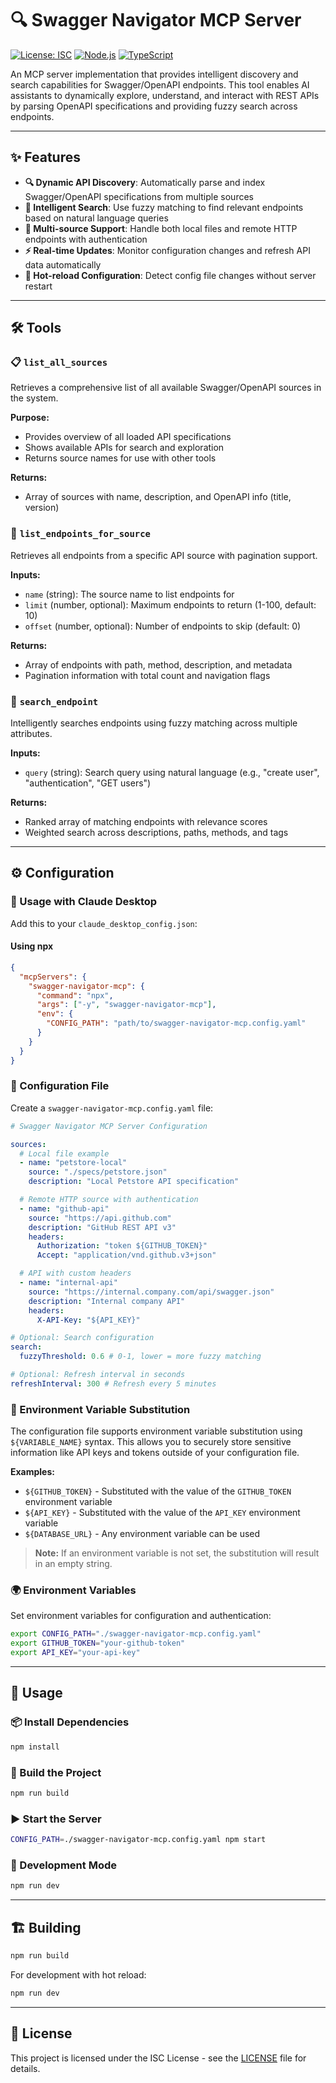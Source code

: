 # 🔍 Swagger Navigator MCP Server

[![License: ISC](https://img.shields.io/badge/License-ISC-blue.svg)](LICENSE)
[![Node.js](https://img.shields.io/badge/Node.js-18+-green.svg)](https://nodejs.org)
[![TypeScript](https://img.shields.io/badge/TypeScript-Ready-blue.svg)](https://www.typescriptlang.org)

An MCP server implementation that provides intelligent discovery and search capabilities for Swagger/OpenAPI endpoints. This tool enables AI assistants to dynamically explore, understand, and interact with REST APIs by parsing OpenAPI specifications and providing fuzzy search across endpoints.

---

## ✨ Features

- **🔍 Dynamic API Discovery**: Automatically parse and index Swagger/OpenAPI specifications from multiple sources
- **🎯 Intelligent Search**: Use fuzzy matching to find relevant endpoints based on natural language queries
- **🔗 Multi-source Support**: Handle both local files and remote HTTP endpoints with authentication
- **⚡ Real-time Updates**: Monitor configuration changes and refresh API data automatically
- **🔄 Hot-reload Configuration**: Detect config file changes without server restart

---

## 🛠️ Tools

### 📋 `list_all_sources`

Retrieves a comprehensive list of all available Swagger/OpenAPI sources in the system.

**Purpose:**

- Provides overview of all loaded API specifications
- Shows available APIs for search and exploration
- Returns source names for use with other tools

**Returns:**

- Array of sources with name, description, and OpenAPI info (title, version)

### 📄 `list_endpoints_for_source`

Retrieves all endpoints from a specific API source with pagination support.

**Inputs:**

- `name` (string): The source name to list endpoints for
- `limit` (number, optional): Maximum endpoints to return (1-100, default: 10)
- `offset` (number, optional): Number of endpoints to skip (default: 0)

**Returns:**

- Array of endpoints with path, method, description, and metadata
- Pagination information with total count and navigation flags

### 🔎 `search_endpoint`

Intelligently searches endpoints using fuzzy matching across multiple attributes.

**Inputs:**

- `query` (string): Search query using natural language (e.g., "create user", "authentication", "GET users")

**Returns:**

- Ranked array of matching endpoints with relevance scores
- Weighted search across descriptions, paths, methods, and tags

---

## ⚙️ Configuration

### 🤖 Usage with Claude Desktop

Add this to your `claude_desktop_config.json`:

#### Using npx

```json
{
  "mcpServers": {
    "swagger-navigator-mcp": {
      "command": "npx",
      "args": ["-y", "swagger-navigator-mcp"],
      "env": {
        "CONFIG_PATH": "path/to/swagger-navigator-mcp.config.yaml"
      }
    }
  }
}
```

### 📝 Configuration File

Create a `swagger-navigator-mcp.config.yaml` file:

```yaml
# Swagger Navigator MCP Server Configuration

sources:
  # Local file example
  - name: "petstore-local"
    source: "./specs/petstore.json"
    description: "Local Petstore API specification"

  # Remote HTTP source with authentication
  - name: "github-api"
    source: "https://api.github.com"
    description: "GitHub REST API v3"
    headers:
      Authorization: "token ${GITHUB_TOKEN}"
      Accept: "application/vnd.github.v3+json"

  # API with custom headers
  - name: "internal-api"
    source: "https://internal.company.com/api/swagger.json"
    description: "Internal company API"
    headers:
      X-API-Key: "${API_KEY}"

# Optional: Search configuration
search:
  fuzzyThreshold: 0.6 # 0-1, lower = more fuzzy matching

# Optional: Refresh interval in seconds
refreshInterval: 300 # Refresh every 5 minutes
```

### 🔐 Environment Variable Substitution

The configuration file supports environment variable substitution using `${VARIABLE_NAME}` syntax. This allows you to securely store sensitive information like API keys and tokens outside of your configuration file.

**Examples:**

- `${GITHUB_TOKEN}` - Substituted with the value of the `GITHUB_TOKEN` environment variable
- `${API_KEY}` - Substituted with the value of the `API_KEY` environment variable
- `${DATABASE_URL}` - Any environment variable can be used

> **Note:** If an environment variable is not set, the substitution will result in an empty string.

### 🌍 Environment Variables

Set environment variables for configuration and authentication:

```bash
export CONFIG_PATH="./swagger-navigator-mcp.config.yaml"
export GITHUB_TOKEN="your-github-token"
export API_KEY="your-api-key"
```

---

## 🚀 Usage

### 📦 Install Dependencies

```bash
npm install
```

### 🔨 Build the Project

```bash
npm run build
```

### ▶️ Start the Server

```bash
CONFIG_PATH=./swagger-navigator-mcp.config.yaml npm start
```

### 🧪 Development Mode

```bash
npm run dev
```

---

## 🏗️ Building

```bash
npm run build
```

For development with hot reload:

```bash
npm run dev
```

---

## 📄 License

This project is licensed under the ISC License - see the [LICENSE](LICENSE) file for details.
